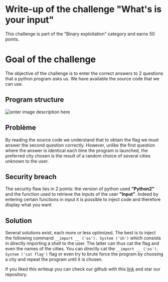 # Write-up of the challenge "What's is your input"

This challenge is part of the "Binary exploitation" category and earns 50 points.

# Goal of the challenge

The objective of the challenge is to enter the correct answers to 2 questions that a python program asks us. We have available the source code that we can use.

## Program structure

![enter image description here](https://i.ibb.co/Y7p6fwq/english-input.png)
## Problème

By reading the source code we understand that to obtain the flag we must answer the second question correctly. However, unlike the first question where the answer is identical each time the program is launched, the preferred city chosen is the result of a random choice of several cities unknown to the user.

## Security breach

The security flaw lies in 2 points: the version of python used **"Python2"** and the function used to retrieve the inputs of the user **"Input"**. Indeed by entering certain functions in input it is possible to inject code and therefore display what you want

## Solution

Several solutions exist, each more or less optimized. The best is to inject the following command `__import __ ('os'). System ('sh')` which consists in directly importing a shell to the user. The latter can thus cat the flag and even the names of the cities. You can directly cat the `__import __ ('os'). System ('cat flag')` flag or even try to brute force the program by choosing a city and repeat the program until it is chosen.

If you liked this writeup you can check our github with this [link](https://github.com/PoCInnovation/ReblochonWriteups/tree/master/PicoCTF2021) and star our repository.
